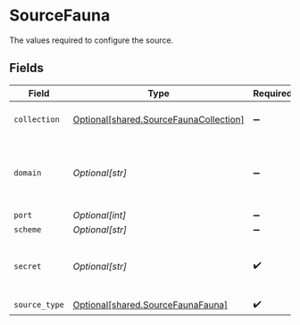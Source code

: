 # SourceFauna

The values required to configure the source.


## Fields

| Field                                                                                                                                                                      | Type                                                                                                                                                                       | Required                                                                                                                                                                   | Description                                                                                                                                                                |
| -------------------------------------------------------------------------------------------------------------------------------------------------------------------------- | -------------------------------------------------------------------------------------------------------------------------------------------------------------------------- | -------------------------------------------------------------------------------------------------------------------------------------------------------------------------- | -------------------------------------------------------------------------------------------------------------------------------------------------------------------------- |
| `collection`                                                                                                                                                               | [Optional[shared.SourceFaunaCollection]](undefined/models/shared/sourcefaunacollection.md)                                                                                 | :heavy_minus_sign:                                                                                                                                                         | Settings for the Fauna Collection.                                                                                                                                         |
| `domain`                                                                                                                                                                   | *Optional[str]*                                                                                                                                                            | :heavy_minus_sign:                                                                                                                                                         | Domain of Fauna to query. Defaults db.fauna.com. See <a href=https://docs.fauna.com/fauna/current/learn/understanding/region_groups#how-to-use-region-groups>the docs</a>. |
| `port`                                                                                                                                                                     | *Optional[int]*                                                                                                                                                            | :heavy_minus_sign:                                                                                                                                                         | Endpoint port.                                                                                                                                                             |
| `scheme`                                                                                                                                                                   | *Optional[str]*                                                                                                                                                            | :heavy_minus_sign:                                                                                                                                                         | URL scheme.                                                                                                                                                                |
| `secret`                                                                                                                                                                   | *Optional[str]*                                                                                                                                                            | :heavy_check_mark:                                                                                                                                                         | Fauna secret, used when authenticating with the database.                                                                                                                  |
| `source_type`                                                                                                                                                              | [Optional[shared.SourceFaunaFauna]](undefined/models/shared/sourcefaunafauna.md)                                                                                           | :heavy_check_mark:                                                                                                                                                         | N/A                                                                                                                                                                        |